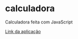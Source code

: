 # calculadora
<p>Calculadora feita com JavaScript</p>
<a href="https://matheusakiramimura.github.io/calculadora/">Link da aplicação</a>
